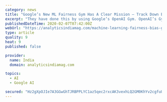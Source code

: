 ```yaml
---
category: news
title: "Google’s New ML Fairness Gym Has A Clear Mission — Track Down Bias & Promote Fairness In AI"
excerpt: "They have done this by using Google’s OpenAI Gym. OpenAI’s Gym is a toolkit for developing and comparing reinforcement learning algorithms and is compatible with any numerical computation library, such as TensorFlow or Theano. The gym library is a collection of test problems — environments — that one can use to work out reinforcement ..."
publishedDateTime: 2020-02-07T07:42:00Z
webUrl: "https://analyticsindiamag.com/machine-learning-fairness-bias-google-open-ai-gym/"
type: article
quality: 9
heat: 9
published: false

provider:
  name: India
  domain: analyticsindiamag.com

topics:
  - AI
  - Google AI

secured: "Hz2gXpOJIe7A3GGwGhTJRBPPLYC1az5qec2rxcAK3vexhLQ2GM0KhYv2cgfuUa6p/UtdoUFvKj0g/pvlQ0Wf2TyAuHJ19KxHrFeu2sYC9FyBcpPuYnIaaTXZhKCjt62aeB8Q9C70OaARB9BESAl9oMXv6j57Zuuj/Ul0LZukxsZPUC+lddWueqVyn6e2qUo/SDlbeS0MWVsxWuK/8hlfiAx1kPUjTM5Ir4W+1hJKsXB0rYsM9glGrvCXAU2AggOqr1Mf7MWyMbrFWVcoxoYQBH8ZwnWFeDBn8k6tpzo8s0zPgR1laauuh9e1Gtro2+Ln3a3KiI18qk8C/ZD+K/yCJ5Ax4R3DIlOkvBiBLCcfZ39f1savzqspiepVwFP+YmT4P1TzeWv6Pyq04G66YUQYH7WjKZ1bkpcfMEms0npe8LEfxuKA9crofPSGJC8QWYn94TovN1Cqu6I+rw0nCp5A/HflMUJgFn2ZAlYcJiCpzQc=;3lBYwSGqDqBTjV9jWR1WIw=="
---
```



